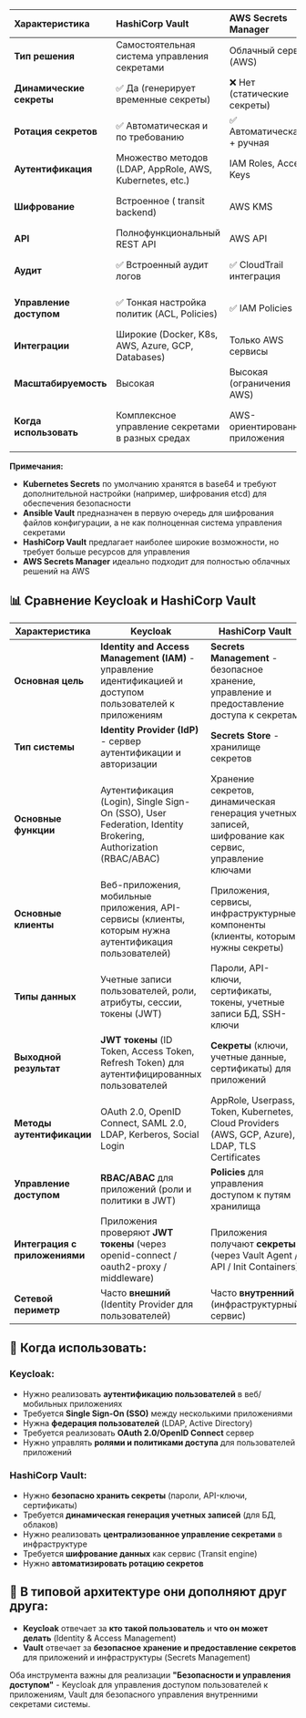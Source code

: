 | Характеристика | **HashiCorp Vault** | **AWS Secrets Manager** | **Ansible Vault** | **Kubernetes Secrets** |
| :--- | :--- | :--- | :--- | :--- |
| **Тип решения** | Самостоятельная система управления секретами | Облачный сервис (AWS) | Функция шифрования в Ansible | Встроенный объект Kubernetes |
| **Динамические секреты** | ✅ Да (генерирует временные секреты) | ❌ Нет (статические секреты) | ❌ Нет (статические файлы) | ❌ Нет (статические данные) |
| **Ротация секретов** | ✅ Автоматическая и по требованию | ✅ Автоматическая + ручная | ❌ Вручную (редактирование файлов) | ❌ Вручную (kubectl) |
| **Аутентификация** | Множество методов (LDAP, AppRole, AWS, Kubernetes, etc.) | IAM Roles, Access Keys | Пароль для расшифровки файлов | Service Accounts, RBAC |
| **Шифрование** | Встроенное ( transit backend) | AWS KMS | AES шифрование | base64 (без доп. настройки) |
| **API** | Полнофункциональный REST API | AWS API | Нет (работа с файлами) | Kubernetes API |
| **Аудит** | ✅ Встроенный аудит логов | ✅ CloudTrail интеграция | ❌ Нет | Ограничен (kubectl events) |
| **Управление доступом** | ✅ Тонкая настройка политик (ACL, Policies) | ✅ IAM Policies | ❌ Нет (только доступ к файлам) | ✅ RBAC в Kubernetes |
| **Интеграции** | Широкие (Docker, K8s, AWS, Azure, GCP, Databases) | Только AWS сервисы | Ansible playbooks | Kubernetes applications |
| **Масштабируемость** | Высокая | Высокая (ограничения AWS) | Низкая | Средняя (ограничения etcd) |
| **Когда использовать** | Комплексное управление секретами в разных средах | AWS-ориентированные приложения | Простое шифрование конфигураций в Ansible | Kubernetes-приложения |

**Примечания:**
- **Kubernetes Secrets** по умолчанию хранятся в base64 и требуют дополнительной настройки (например, шифрования etcd) для обеспечения безопасности
- **Ansible Vault** предназначен в первую очередь для шифрования файлов конфигурации, а не как полноценная система управления секретами
- **HashiCorp Vault** предлагает наиболее широкие возможности, но требует больше ресурсов для управления
- **AWS Secrets Manager** идеально подходит для полностью облачных решений на AWS

## 📊 **Сравнение Keycloak и HashiCorp Vault**

| Характеристика | **Keycloak** | **HashiCorp Vault** |
|----------------|--------------|---------------------|
| **Основная цель** | **Identity and Access Management (IAM)** - управление идентификацией и доступом пользователей к приложениям | **Secrets Management** - безопасное хранение, управление и предоставление доступа к секретам |
| **Тип системы** | **Identity Provider (IdP)** - сервер аутентификации и авторизации | **Secrets Store** - хранилище секретов |
| **Основные функции** | Аутентификация (Login), Single Sign-On (SSO), User Federation, Identity Brokering, Authorization (RBAC/ABAC) | Хранение секретов, динамическая генерация учетных записей, шифрование как сервис, управление ключами |
| **Основные клиенты** | Веб-приложения, мобильные приложения, API-сервисы (клиенты, которым нужна аутентификация пользователей) | Приложения, сервисы, инфраструктурные компоненты (клиенты, которым нужны секреты) |
| **Типы данных** | Учетные записи пользователей, роли, атрибуты, сессии, токены (JWT) | Пароли, API-ключи, сертификаты, токены, учетные записи БД, SSH-ключи |
| **Выходной результат** | **JWT токены** (ID Token, Access Token, Refresh Token) для аутентифицированных пользователей | **Секреты** (ключи, учетные данные, сертификаты) для приложений |
| **Методы аутентификации** | OAuth 2.0, OpenID Connect, SAML 2.0, LDAP, Kerberos, Social Login | AppRole, Userpass, Token, Kubernetes, Cloud Providers (AWS, GCP, Azure), LDAP, TLS Certificates |
| **Управление доступом** | **RBAC/ABAC** для приложений (роли и политики в JWT) | **Policies** для управления доступом к путям хранилища |
| **Интеграция с приложениями** | Приложения проверяют **JWT токены** (через openid-connect / oauth2-proxy / middleware) | Приложения получают **секреты** (через Vault Agent / API / Init Containers) |
| **Сетевой периметр** | Часто **внешний** (Identity Provider для пользователей) | Часто **внутренний** (инфраструктурный сервис) |

## 🔐 **Когда использовать:**

### **Keycloak:**
- Нужно реализовать **аутентификацию пользователей** в веб/мобильных приложениях
- Требуется **Single Sign-On (SSO)** между несколькими приложениями
- Нужна **федерация пользователей** (LDAP, Active Directory)
- Требуется реализовать **OAuth 2.0/OpenID Connect** сервер
- Нужно управлять **ролями и политиками доступа** для пользователей приложений

### **HashiCorp Vault:**
- Нужно **безопасно хранить секреты** (пароли, API-ключи, сертификаты)
- Требуется **динамическая генерация учетных записей** (для БД, облаков)
- Нужно реализовать **централизованное управление секретами** в инфраструктуре
- Требуется **шифрование данных** как сервис (Transit engine)
- Нужно **автоматизировать ротацию секретов**

## 🤝 **В типовой архитектуре они дополняют друг друга:**

- **Keycloak** отвечает за **кто такой пользователь** и **что он может делать** (Identity & Access Management)
- **Vault** отвечает за **безопасное хранение и предоставление секретов** для приложений и инфраструктуры (Secrets Management)

Оба инструмента важны для реализации **"Безопасности и управления доступом"** - Keycloak для управления доступом пользователей к приложениям, Vault для безопасного управления внутренними секретами системы.